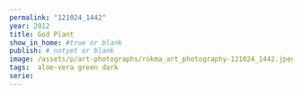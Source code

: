 ```yaml
---
permalink: "121024_1442"
year: 2012
title: God Plant
show_in_home: #true or blank
publish: # notyet or blank
image: /assets/p/art-photographs/rokma_art_photography-121024_1442.jpeg
tags:  aloe-vera green dark
serie:
---
```

